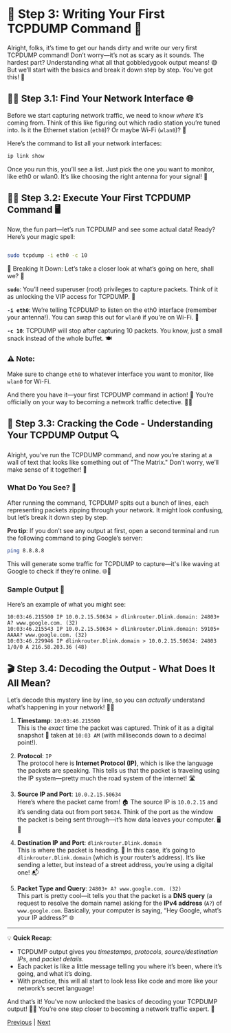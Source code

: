 # 🎉 Step 3: Writing Your First TCPDUMP Command 🚀

Alright, folks, it’s time to get our hands dirty and write our very first TCPDUMP command! Don’t worry—it’s not as scary as it sounds. The hardest part? Understanding what all that gobbledygook output means! 😅 But we’ll start with the basics and break it down step by step. You’ve got this! 💪

## 🕵️‍♂️ Step 3.1: Find Your Network Interface 🌐

Before we start capturing network traffic, we need to know *where* it’s coming from. Think of this like figuring out which radio station you’re tuned into. Is it the Ethernet station (`eth0`)? Or maybe Wi-Fi (`wlan0`)? 🧐

Here’s the command to list all your network interfaces:

```bash
ip link show
```
Once you run this, you’ll see a list. Just pick the one you want to monitor, like eth0 or wlan0. It’s like choosing the right antenna for your signal! 📡

## 🧙‍♂️ Step 3.2: Execute Your First TCPDUMP Command 🖥️
Now, the fun part—let’s run TCPDUMP and see some actual data! Ready? Here’s your magic spell:

```bash

sudo tcpdump -i eth0 -c 10
```
🧩 Breaking It Down:
Let’s take a closer look at what’s going on here, shall we? 🤔

**`sudo`**: You’ll need superuser (root) privileges to capture packets. Think of it as unlocking the VIP access for TCPDUMP. 🛂

**`-i eth0`**: We’re telling TCPDUMP to listen on the eth0 interface (remember your antenna!). You can swap this out for `wlan0` if you're on Wi-Fi. 📡

**`-c 10`**: TCPDUMP will stop after capturing 10 packets. You know, just a small snack instead of the whole buffet. 🍽️

### ⚠️ Note:
 Make sure to change `eth0` to whatever interface you want to monitor, like `wlan0` for Wi-Fi.

And there you have it—your first TCPDUMP command in action! 🎉 You’re officially on your way to becoming a network traffic detective. 🕵️‍♀️


## 🎯 Step 3.3: Cracking the Code - Understanding Your TCPDUMP Output 🔍

Alright, you’ve run the TCPDUMP command, and now you’re staring at a wall of text that looks like something out of "The Matrix." Don’t worry, we’ll make sense of it together! 🎉

### What Do You See? 👀
After running the command, TCPDUMP spits out a bunch of lines, each representing packets zipping through your network. It might look confusing, but let’s break it down step by step.

**Pro tip**: If you don’t see any output at first, open a second terminal and run the following command to ping Google’s server:

```bash
ping 8.8.8.8
```

This will generate some traffic for TCPDUMP to capture—it's like waving at Google to check if they’re online. 🌐👋

### Sample Output 🧾

Here’s an example of what you might see:

```
10:03:46.215500 IP 10.0.2.15.50634 > dlinkrouter.Dlink.domain: 24803+ A? www.google.com. (32)
10:03:46.215543 IP 10.0.2.15.50634 > dlinkrouter.Dlink.domain: 59105+ AAAA? www.google.com. (32)
10:03:46.229946 IP dlinkrouter.Dlink.domain > 10.0.2.15.50634: 24803 1/0/0 A 216.58.203.36 (48)
```

## 🎬 Step 3.4: Decoding the Output - What Does It All Mean?

Let’s decode this mystery line by line, so you can *actually* understand what’s happening in your network! 🧑‍💻

1. **Timestamp**: `10:03:46.215500`  
   This is the *exact* time the packet was captured. Think of it as a digital snapshot 📸 taken at `10:03 AM` (with milliseconds down to a decimal point!).

2. **Protocol**: `IP`  
   The protocol here is **Internet Protocol (IP)**, which is like the language the packets are speaking. This tells us that the packet is traveling using the IP system—pretty much the road system of the internet! 🛣️

3. **Source IP and Port**: `10.0.2.15.50634`  
   Here’s where the packet came from! 🏠 The source IP is `10.0.2.15` and it’s sending data out from port `50634`. Think of the port as the window the packet is being sent through—it’s how data leaves your computer. 🖥️🚪

4. **Destination IP and Port**: `dlinkrouter.Dlink.domain`  
   This is where the packet is heading. 🧳 In this case, it’s going to `dlinkrouter.Dlink.domain` (which is your router’s address). It’s like sending a letter, but instead of a street address, you’re using a digital one! 📬

5. **Packet Type and Query**: `24803+ A? www.google.com. (32)`  
   This part is pretty cool—it tells you that the packet is a **DNS query** (a request to resolve the domain name) asking for the **IPv4 address** (`A?`) of `www.google.com`. Basically, your computer is saying, “Hey Google, what’s your IP address?” 🌐

---

💡 **Quick Recap**:  
- TCPDUMP output gives you *timestamps*, *protocols*, *source/destination IPs*, and *packet details*.
- Each packet is like a little message telling you where it’s been, where it’s going, and what it’s doing.
- With practice, this will all start to look less like code and more like your network’s secret language!

And that’s it! You've now unlocked the basics of decoding your TCPDUMP output! 🕵️‍♀️ You’re one step closer to becoming a network traffic expert. 🎉

[Previous](installing_tcpdump.md) | [Next](tcpdump_flags_decoded.md)